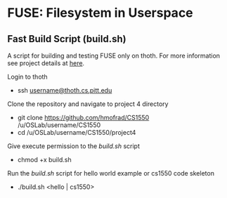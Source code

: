 # FUSE: Filesystem in Userspace

## Fast Build Script (build.sh)
A script for building and testing FUSE only on thoth. For more information see project details at [here](http://people.cs.pitt.edu/~jmisurda/teaching/cs1550/2174/cs1550-2174-project4.htm).

Login to thoth
 * ssh username@thoth.cs.pitt.edu

Clone the repository and navigate to project 4 directory
 * git clone https://github.com/hmofrad/CS1550 /u/OSLab/username/CS1550
 * cd /u/OSLab/username/CS1550/project4
 
Give execute permission to the _build.sh_ script
  * chmod +x build.sh

Run the _build.sh_ script for hello world example or cs1550 code skeleton
  * ./build.sh &lt;hello | cs1550&gt;
